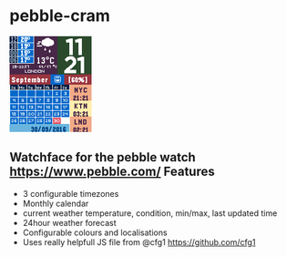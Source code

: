 pebble-cram
===========

![alt tag](https://github.com/4ndyb/4ndyb.github.io/blob/master/pebble-cram/pebblecram.png?raw=true)

Watchface for the pebble watch https://www.pebble.com/
Features
--------
* 3 configurable timezones 
* Monthly calendar
* current weather temperature, condition, min/max, last updated time 
* 24hour weather forecast
* Configurable colours and localisations
* Uses really helpfull JS file from @cfg1 https://github.com/cfg1

